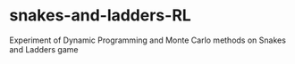 # snakes-and-ladders-RL
Experiment of Dynamic Programming and Monte Carlo methods on Snakes and Ladders game
